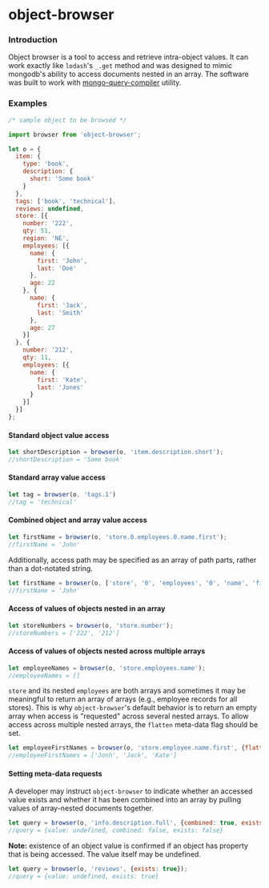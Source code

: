 # object-browser

### Introduction

Object browser is a tool to access and retrieve intra-object values.  It can 
work exactly like `lodash`'s `_.get` method and was designed to mimic mongodb's 
ability to access documents nested in an array.  The software was built to work 
with [mongo-query-compiler](https://github.com/aptivator/mongo-query-compiler) 
utility.

### Examples

```javascript
/* sample object to be browsed */

import browser from 'object-browser';

let o = { 
  item: {
    type: 'book',
    description: {
      short: 'Some book'
    }
  },
  tags: ['book', 'technical'],
  reviews: undefined,
  store: [{
    number: '222', 
    qty: 51,
    region: 'NE',
    employees: [{
      name: {
        first: 'John',
        last: 'Doe'
      },
      age: 22
    }, {
      name: {
        first: 'Jack',
        last: 'Smith'
      },
      age: 27
    }]
  }, { 
    number: '212', 
    qty: 11,
    employees: [{
      name: {
        first: 'Kate',
        last: 'Jones'
      }
    }]
  }] 
};
```

#### Standard object value access

```javascript
let shortDescription = browser(o, 'item.description.short');
//shortDescription = 'Some book'
```

#### Standard array value access

```javascript
let tag = browser(o, 'tags.1')
//tag = 'technical'
```

#### Combined object and array value access

```javascript
let firstName = browser(o, 'store.0.employees.0.name.first');
//firstName = 'John'
```

Additionally, access path may be specified as an array of path parts, rather
than a dot-notated string.

```javascript
let firstName = browser(o, ['store', '0', 'employees', '0', 'name', 'first']);
//firstName = 'John'
```

#### Access of values of objects nested in an array

```javascript
let storeNumbers = browser(o, 'store.number');
//storeNumbers = ['222', '212']
```

#### Access of values of objects nested across multiple arrays

```javascript
let employeeNames = browser(o, 'store.employees.name');
//employeeNames = []
```

`store` and its nested `employees` are both arrays and sometimes it may be 
meaningful to return an array of arrays (e.g., employee records for all stores).
This is why `object-browser`'s default behavior is to return an empty array when 
access is "requested" across several nested arrays.  To allow access across 
multiple nested arrays, the `flatten` meta-data flag should be set.

```javascript
let employeeFirstNames = browser(o, 'store.employee.name.first', {flatten: true});
//employeeFirstNames = ['Jonh', 'Jack', 'Kate']
```

#### Setting meta-data requests

A developer may instruct `object-browser` to indicate whether an accessed value
exists and whether it has been combined into an array by pulling values of 
array-nested documents together.

```javascript
let query = browser(o, 'info.description.full', {combined: true, exists: true});
//query = {value: undefined, combined: false, exists: false}
```

**Note:** existence of an object value is confirmed if an object has property
that is being accessed.  The value itself may be undefined.

```javascript
let query = browser(o, 'reviews', {exists: true});
//query = {value: undefined, exists: true}
```
